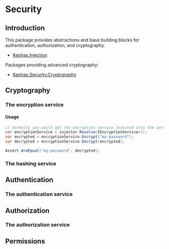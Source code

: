 # Security

## Introduction

This package provides abstractions and base building blocks for authentication, authorization, and cryptography.
* [Kephas.Injection](https://www.nuget.org/packages/Kephas.Injection)

Packages providing advanced cryptography:
* [Kephas.Security.Cryptography](https://www.nuget.org/packages/Kephas.Security.Cryptography)

## Cryptography

### The encryption service

#### Usage

```c#
// normally you would get the encryption service injected into the service constructor.
var encryptionService = injector.Resolve<IEncryptionService>();
var encrypted = encryptionService.Encrypt("my-password");
var decrypted = encryptionService.Decrypt(encrypted);

Assert.AreEqual("my-password", decrypted);
```

### The hashing service

## Authentication

### The authentication service

## Authorization

### The authorization service

## Permissions
